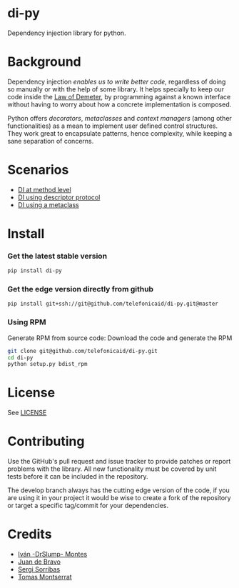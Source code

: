 # di-py

Dependency injection library for python.

# Background

Dependency injection *enables us to write better code*, regardless of doing so
manually or with the help of some library. It helps specially to keep our code
inside the [Law of Demeter](http://en.wikipedia.org/wiki/Law_of_Demeter),
by programming against a known interface without having to worry about
how a concrete implementation is composed.

Python offers *decorators*, *metaclasses* and *context managers* (among other
functionalities) as a mean to implement user defined control structures.
They work great to encapsulate patterns, hence complexity, while keeping
a sane separation of concerns.

# Scenarios

* [DI at method level](tests/di_tests.py#L32-L104)
* [DI using descriptor protocol](di/main.py#L217-L221)
* [DI using a metaclass](tests/di_tests.py#L107-L143)

# Install


### Get the latest stable version

```bash
pip install di-py
```

### Get the edge version directly from github

```bash
pip install git+ssh://git@github.com/telefonicaid/di-py.git@master
```

### Using RPM

Generate RPM from source code: Download the code and generate the RPM

```bash
git clone git@github.com/telefonicaid/di-py.git
cd di-py
python setup.py bdist_rpm
```

# License

See [LICENSE](LICENSE)

# Contributing

Use the GitHub's pull request and issue tracker to provide patches or
report problems with the library. All new functionality must be covered
by unit tests before it can be included in the repository.

The develop branch always has the cutting edge version of the code, if
you are using it in your project it would be wise to create a fork of the
repository or target a specific tag/commit for your dependencies.


# Credits

- [Iván -DrSlump- Montes](https://github.com/drslump)
- [Juan de Bravo](https://github.com/juandebravo)
- [Sergi Sorribas](https://github.com/lerovitch)
- [Tomas Montserrat](https://github.com/tomas-mm)
